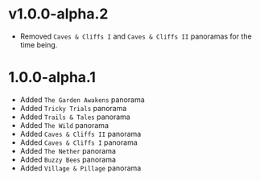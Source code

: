 # v1.0.0-alpha.2

- Removed `Caves & Cliffs I` and `Caves & Cliffs II` panoramas for the time being.

# 1.0.0-alpha.1
- Added `The Garden Awakens` panorama
- Added `Tricky Trials` panorama
- Added `Trails & Tales` panorama
- Added `The Wild` panorama
- Added `Caves & Cliffs II` panorama
- Added `Caves & Cliffs I` panorama
- Added `The Nether` panorama
- Added `Buzzy Bees` panorama
- Added `Village & Pillage` panorama